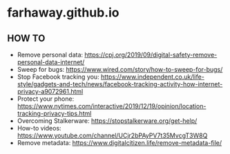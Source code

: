 # farhaway.github.io

## HOW TO
- Remove personal data: https://cpj.org/2019/09/digital-safety-remove-personal-data-internet/
- Sweep for bugs: https://www.wired.com/story/how-to-sweep-for-bugs/
- Stop Facebook tracking you: https://www.independent.co.uk/life-style/gadgets-and-tech/news/facebook-tracking-activity-how-internet-privacy-a9072961.html
- Protect your phone: https://www.nytimes.com/interactive/2019/12/19/opinion/location-tracking-privacy-tips.html
- Overcoming Stalkerware: https://stopstalkerware.org/get-help/
- How-to videos: https://www.youtube.com/channel/UCjr2bPAyPV7t35MvcgT3W8Q
- Remove metadata: https://www.digitalcitizen.life/remove-metadata-file/
